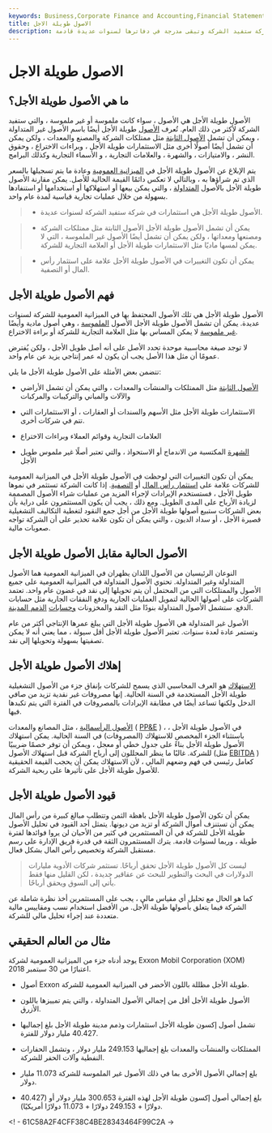 ```yaml
---
keywords: Business,Corporate Finance and Accounting,Financial Statements
title: الاصول طويلة الاجل
description: الأصول طويلة الأجل هي استثمارات في شركة ستفيد الشركة وتبقى مدرجة في دفاترها لسنوات عديدة قادمة.
---
```


# الاصول طويلة الاجل
## ما هي الأصول طويلة الأجل؟

الأصول طويلة الأجل هي الأصول ، سواء كانت ملموسة أو غير ملموسة ، والتي ستفيد الشركة لأكثر من ذلك العام. تُعرف [الأصول](/noncurrent-assets) طويلة الأجل أيضًا باسم الأصول غير المتداولة ، ويمكن أن تشمل [الأصول الثابتة](/hard_asset) مثل ممتلكات الشركة والمصنع والمعدات ، ولكن يمكن أن تشمل أيضًا أصولًا أخرى مثل الاستثمارات طويلة الأجل ، وبراءات الاختراع ، وحقوق النشر ، والامتيازات ، والشهرة ، والعلامات التجارية ، و الأسماء التجارية وكذلك البرامج.

يتم الإبلاغ عن الأصول طويلة الأجل في [الميزانية العمومية](/balancesheet) وعادة ما يتم تسجيلها بالسعر الذي تم شراؤها به ، وبالتالي لا تعكس دائمًا القيمة الحالية للأصل. يمكن مقارنة الأصول طويلة الأجل بالأصول [المتداولة](/currentassets) ، والتي يمكن بيعها أو استهلاكها أو استخدامها أو استنفادها بسهولة من خلال عمليات تجارية قياسية لمدة عام واحد.

> - الأصول طويلة الأجل هي استثمارات في شركة ستفيد الشركة لسنوات عديدة.

> - يمكن أن تشمل الأصول طويلة الأجل الأصول الثابتة مثل ممتلكات الشركة ومصنعها ومعداتها ، ولكن يمكن أن تشمل أيضًا الأصول غير الملموسة ، التي لا يمكن لمسها ماديًا مثل الاستثمارات طويلة الأجل أو العلامة التجارية للشركة.

> - يمكن أن تكون التغييرات في الأصول طويلة الأجل علامة على استثمار رأس المال أو التصفية.

>

>

## فهم الأصول طويلة الأجل

الأصول طويلة الأجل هي تلك الأصول المحتفظ بها في الميزانية العمومية للشركة لسنوات عديدة. يمكن أن تشمل الأصول طويلة الأجل الأصول [الملموسة](/tangibleasset) ، وهي أصول مادية وأيضًا [غير ملموسة](/intangibleasset) لا يمكن المساس بها مثل العلامة التجارية للشركة أو براءة الاختراع.

لا توجد صيغة محاسبية موحدة تحدد الأصل على أنه أصل طويل الأجل ، ولكن يُفترض عمومًا أن مثل هذا الأصل يجب أن يكون له عمر إنتاجي يزيد عن عام واحد.

تتضمن بعض الأمثلة على الأصول طويلة الأجل ما يلي:

- [الأصول الثابتة](/fixedasset) مثل الممتلكات والمنشآت والمعدات ، والتي يمكن أن تشمل الأراضي والآلات والمباني والتركيبات والمركبات

- الاستثمارات طويلة الأجل مثل الأسهم والسندات أو العقارات ، أو الاستثمارات التي تتم في شركات أخرى.

- العلامات التجارية وقوائم العملاء وبراءات الاختراع

- [الشهرة](/goodwill) المكتسبة من الاندماج أو الاستحواذ ، والتي تعتبر أصلًا غير ملموس طويل الأجل

يمكن أن تكون التغييرات التي لوحظت في الأصول طويلة الأجل في الميزانية العمومية للشركات علامة على [استثمار رأس المال](/capital-investment) أو [التصفية](/liquidation). إذا كانت الشركة تستثمر في نموها طويل الأجل ، فستستخدم الإيرادات لإجراء المزيد من عمليات شراء الأصول المصممة لزيادة الأرباح على المدى الطويل. ومع ذلك ، يجب أن يكون المستثمرون على دراية بأن بعض الشركات ستبيع أصولها طويلة الأجل من أجل جمع النقود لتغطية التكاليف التشغيلية قصيرة الأجل ، أو سداد الديون ، والتي يمكن أن تكون علامة تحذير على أن الشركة تواجه صعوبات مالية.

## الأصول الحالية مقابل الأصول طويلة الأجل

النوعان الرئيسيان من الأصول اللذان يظهران في الميزانية العمومية هما الأصول المتداولة وغير المتداولة. تحتوي الأصول المتداولة في الميزانية العمومية على جميع الأصول والممتلكات التي من المحتمل أن يتم تحويلها إلى نقد في غضون عام واحد. تعتمد الشركات على أصولها الحالية لتمويل العمليات الجارية ودفع النفقات الجارية مثل حسابات الدفع. ستشمل الأصول المتداولة بنودًا مثل النقد والمخزونات [وحسابات](/accountsreceivable) [الذمم المدينة](/accountsreceivable).

الأصول غير المتداولة هي الأصول طويلة الأجل التي يبلغ عمرها الإنتاجي أكثر من عام وتستمر عادة لعدة سنوات. تعتبر الأصول طويلة الأجل أقل سيولة ، مما يعني أنه لا يمكن تصفيتها بسهولة وتحويلها إلى نقد.

## إهلاك الأصول طويلة الأجل

[الاستهلاك](/depreciation) هو العرف المحاسبي الذي يسمح للشركات بإنفاق جزء من الأصول التشغيلية طويلة الأجل المستخدمة في السنة الحالية. إنها مصروفات غير نقدية تزيد من صافي الدخل ولكنها تساعد أيضًا في مطابقة الإيرادات بالمصروفات في الفترة التي يتم تكبدها فيها.

[الأصول الرأسمالية](/capitalasset) ، مثل المصانع والمعدات ( [PP&E](/ppe) ) ، في الأصول طويلة الأجل ، باستثناء الجزء المخصص للاستهلاك (المصروفات) في السنة الحالية. يمكن استهلاك الأصول طويلة الأجل بناءً على جدول خطي أو معجل ، ويمكن أن توفر خصمًا ضريبيًا للشركة. غالبًا ما ينظر المحللون إلى أرباح الشركة قبل استهلاك الأصول (مثل [EBITDA](/ebitda) ) كعامل رئيسي في فهم وضعهم المالي ، لأن الاستهلاك يمكن أن يحجب القيمة الحقيقية للأصول طويلة الأجل على تأثيرها على ربحية الشركة.

## قيود الأصول طويلة الأجل

يمكن أن تكون الأصول طويلة الأجل باهظة الثمن وتتطلب مبالغ كبيرة من رأس المال يمكن أن تستنزف أموال الشركة أو تزيد من ديونها. يتمثل أحد القيود في تحليل الأصول طويلة الأجل للشركة في أن المستثمرين في كثير من الأحيان لن يروا فوائدها لفترة طويلة ، وربما لسنوات قادمة. يترك المستثمرون الثقة في قدرة فريق الإدارة على رسم مستقبل الشركة وتخصيص رأس المال بشكل فعال.

> ليست كل الأصول طويلة الأجل تحقق أرباحًا. تستثمر شركات الأدوية مليارات الدولارات في البحث والتطوير للبحث عن عقاقير جديدة ، لكن القليل منها فقط يأتي إلى السوق ويحقق أرباحًا.

>

كما هو الحال مع تحليل أي مقياس مالي ، يجب على المستثمرين أخذ نظرة شاملة عن الشركة فيما يتعلق بأصولها طويلة الأجل. من الأفضل استخدام نسب ومقاييس مالية متعددة عند إجراء تحليل مالي للشركة.

## مثال من العالم الحقيقي

يوجد أدناه جزء من الميزانية العمومية لشركة Exxon Mobil Corporation (XOM) اعتبارًا من 30 سبتمبر 2018.

- أصول Exxon طويلة الأجل مظللة باللون الأخضر في الميزانية العمومية للشركة.

- الأصول طويلة الأجل أقل من إجمالي الأصول المتداولة ، والتي يتم تمييزها باللون الأزرق.

- تشمل أصول إكسون طويلة الأجل استثمارات وذمم مدينة طويلة الأجل بلغ إجماليها 40.427 مليار دولار للفترة.

- الممتلكات والمنشآت والمعدات بلغ إجماليها 249.153 مليار دولار ، وتشمل الحفارات النفطية وآلات الحفر للشركة.

- بلغ إجمالي الأصول الأخرى بما في ذلك الأصول غير الملموسة للشركة 11.073 مليار دولار.

- بلغ إجمالي أصول إكسون طويلة الأجل لهذه الفترة 300.653 مليار دولار أو (40.427 دولارًا + 249.153 دولارًا + 11.073 دولارًا أمريكيًا).

<! - 61C58A2F4CFF38C4BE28343464F99C2A ->

